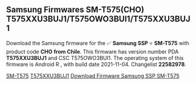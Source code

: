 <h2>Samsung Firmwares SM-T575(CHO) T575XXU3BUJ1/T575OWO3BUI1/T575XXU3BUJ1</h2>
Download the Samsung firmware for the ✅ <strong>Samsung SSP </strong> ⭐ <strong>SM-T575</strong> with product code <strong>CHO</strong> <strong> from Chile</strong>. This firmware has version number PDA <strong>T575XXU3BUJ1</strong> and CSC T575OWO3BUI1. The operating system of this firmware is Android R , with build date 2021-11-04. Changelist <strong>22582978</strong>.


[SM-T575](https://samfirm.shop/samsung/model/SM-T575)
[T575XXU3BUJ1](https://samfirm.shop/samsung/pda/T575XXU3BUJ1)
[Download Firmware Samsung SSP SM-T575](https://samfirm.shop/samsung/firmware/471513)

